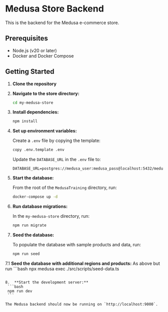 # Medusa Store Backend

This is the backend for the Medusa e-commerce store.

## Prerequisites

- Node.js (v20 or later)
- Docker and Docker Compose

## Getting Started

1.  **Clone the repository**

2.  **Navigate to the store directory:**
    ```bash
    cd my-medusa-store
    ```

3.  **Install dependencies:**
    ```bash
    npm install
    ```

4.  **Set up environment variables:**

    Create a `.env` file by copying the template:
    ```bash
    copy .env.template .env
    ```

    Update the `DATABASE_URL` in the `.env` file to:
    ```
    DATABASE_URL=postgres://medusa_user:medusa_pass@localhost:5432/medusa_db
    ```

5.  **Start the database:**

    From the root of the `MedusaTraining` directory, run:
    ```bash
    docker-compose up -d
    ```

6.  **Run database migrations:**

    In the `my-medusa-store` directory, run:
    ```bash
    npm run migrate
    ```

7.  **Seed the database:**

    To populate the database with sample products and data, run:
    ```bash
    npm run seed
    ```

7.1 **Seed the database with additional regions and products:**
  As above but run
      ```bash
    npx medusa exec ./src/scripts/seed-data.ts 
   ```

8.  **Start the development server:**
    ```bash
    npm run dev
    ```

The Medusa backend should now be running on `http://localhost:9000`.

